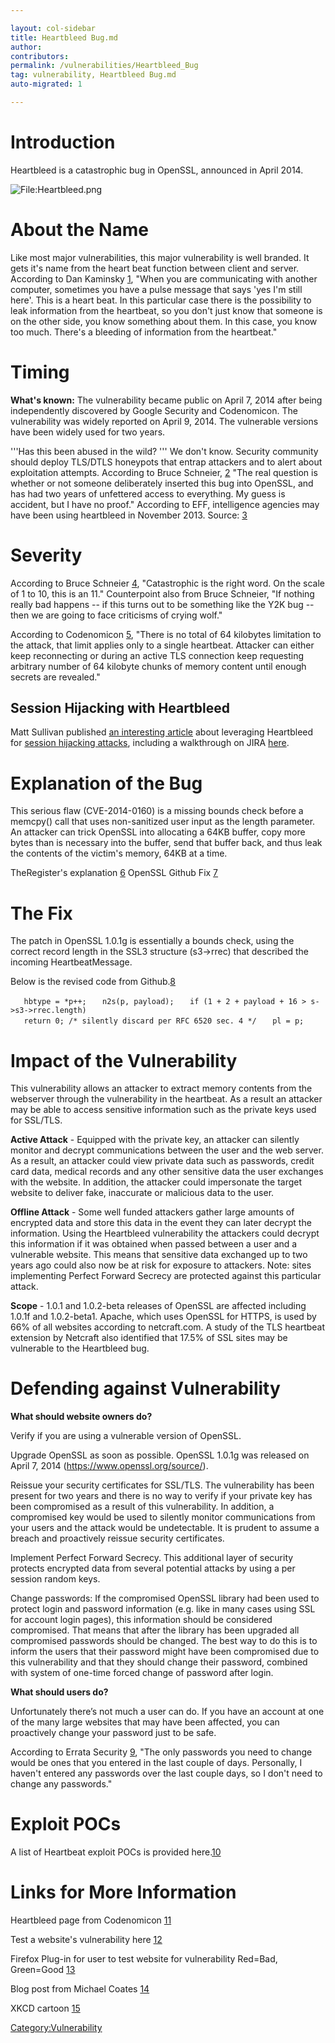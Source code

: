 ```yaml
---

layout: col-sidebar
title: Heartbleed Bug.md
author: 
contributors: 
permalink: /vulnerabilities/Heartbleed_Bug
tag: vulnerability, Heartbleed Bug.md
auto-migrated: 1

---
```


# Introduction

Heartbleed is a catastrophic bug in OpenSSL, announced in April 2014.

![<File:Heartbleed.png>](Heartbleed.png "File:Heartbleed.png")

# About the Name

Like most major vulnerabilities, this major vulnerability is well
branded. It gets it's name from the heart beat function between client
and server. According to Dan Kaminsky
[1](https://itunes.apple.com/us/podcast/apm-marketplace-tech-report/id73330855),
"When you are communicating with another computer, sometimes you have a
pulse message that says 'yes I'm still here'. This is a heart beat. In
this particular case there is the possibility to leak information from
the heartbeat, so you don't just know that someone is on the other side,
you know something about them. In this case, you know too much. There's
a bleeding of information from the heartbeat."

# Timing

**What's known:** The vulnerability became public on April 7, 2014 after
being independently discovered by Google Security and Codenomicon. The
vulnerability was widely reported on April 9, 2014. The vulnerable
versions have been widely used for two years.

'''Has this been abused in the wild? ''' We don't know. Security
community should deploy TLS/DTLS honeypots that entrap attackers and to
alert about exploitation attempts. According to Bruce Schneier,
[2](https://www.schneier.com/blog/archives/2014/04/heartbleed.html) "The
real question is whether or not someone deliberately inserted this bug
into OpenSSL, and has had two years of unfettered access to everything.
My guess is accident, but I have no proof." According to EFF,
intelligence agencies may have been using heartbleed in November 2013.
Source:
[3](https://www.eff.org/deeplinks/2014/04/wild-heart-were-intelligence-agencies-using-heartbleed-november-2013)

# Severity

According to Bruce Schneier
[4](https://www.schneier.com/blog/archives/2014/04/heartbleed.html),
"Catastrophic is the right word. On the scale of 1 to 10, this is an
11." Counterpoint also from Bruce Schneier, "If nothing really bad
happens -- if this turns out to be something like the Y2K bug -- then we
are going to face criticisms of crying wolf."

According to Codenomicon [5](http://heartbleed.com/), "There is no total
of 64 kilobytes limitation to the attack, that limit applies only to a
single heartbeat. Attacker can either keep reconnecting or during an
active TLS connection keep requesting arbitrary number of 64 kilobyte
chunks of memory content until enough secrets are revealed."

## Session Hijacking with Heartbleed

Matt Sullivan published [an interesting
article](https://www.mattslifebytes.com/?p=533) about leveraging
Heartbleed for [session hijacking
attacks](Session_hijacking_attack "wikilink"), including a walkthrough
on JIRA [here](https://www.mattslifebytes.com/?p=533).

# Explanation of the Bug

This serious flaw (CVE-2014-0160) is a missing bounds check before a
memcpy() call that uses non-sanitized user input as the length
parameter. An attacker can trick OpenSSL into allocating a 64KB buffer,
copy more bytes than is necessary into the buffer, send that buffer
back, and thus leak the contents of the victim's memory, 64KB at a time.

TheRegister's explanation
[6](http://www.theregister.co.uk/2014/04/09/heartbleed_explained/)
OpenSSL Github Fix
[7](http://git.openssl.org/gitweb/?p=openssl.git;a=commitdiff;h=96db902)

# The Fix

The patch in OpenSSL 1.0.1g is essentially a bounds check, using the
correct record length in the SSL3 structure (s3-\>rrec) that described
the incoming HeartbeatMessage.

Below is the revised code from
Github.[8](http://git.openssl.org/gitweb/?p=openssl.git;a=commitdiff;h=731f431497f463f3a2a97236fe0187b11c44aead)

`   hbtype = *p++;`
`   n2s(p, payload);`
`   if (1 + 2 + payload + 16 > s->s3->rrec.length)`
`   return 0; /* silently discard per RFC 6520 sec. 4 */`
`   pl = p;`

# Impact of the Vulnerability

This vulnerability allows an attacker to extract memory contents from
the webserver through the vulnerability in the heartbeat. As a result an
attacker may be able to access sensitive information such as the private
keys used for SSL/TLS.

**Active Attack** - Equipped with the private key, an attacker can
silently monitor and decrypt communications between the user and the web
server. As a result, an attacker could view private data such as
passwords, credit card data, medical records and any other sensitive
data the user exchanges with the website. In addition, the attacker
could impersonate the target website to deliver fake, inaccurate or
malicious data to the user.

**Offline Attack** - Some well funded attackers gather large amounts of
encrypted data and store this data in the event they can later decrypt
the information. Using the Heartbleed vulnerability the attackers could
decrypt this information if it was obtained when passed between a user
and a vulnerable website. This means that sensitive data exchanged up to
two years ago could also now be at risk for exposure to attackers. Note:
sites implementing Perfect Forward Secrecy are protected against this
particular attack.

**Scope** - 1.0.1 and 1.0.2-beta releases of OpenSSL are affected
including 1.0.1f and 1.0.2-beta1. Apache, which uses OpenSSL for HTTPS,
is used by 66% of all websites according to netcraft.com. A study of the
TLS heartbeat extension by Netcraft also identified that 17.5% of SSL
sites may be vulnerable to the Heartbleed bug.

# Defending against Vulnerability

**What should website owners do?**

Verify if you are using a vulnerable version of OpenSSL.

Upgrade OpenSSL as soon as possible. OpenSSL 1.0.1g was released on
April 7, 2014 (https://www.openssl.org/source/).

Reissue your security certificates for SSL/TLS. The vulnerability has
been present for two years and there is no way to verify if your private
key has been compromised as a result of this vulnerability. In addition,
a compromised key would be used to silently monitor communications from
your users and the attack would be undetectable. It is prudent to assume
a breach and proactively reissue security certificates.

Implement Perfect Forward Secrecy. This additional layer of security
protects encrypted data from several potential attacks by using a per
session random keys.

Change passwords: If the compromised OpenSSL library had been used to
protect login and password information (e.g. like in many cases using
SSL for account login pages), this information should be considered
compromised. That means that after the library has been upgraded all
compromised passwords should be changed. The best way to do this is to
inform the users that their password might have been compromised due to
this vulnerability and that they should change their password, combined
with system of one-time forced change of password after login.

**What should users do?**

Unfortunately there’s not much a user can do. If you have an account at
one of the many large websites that may have been affected, you can
proactively change your password just to be safe.

According to Errata Security
[9](http://blog.erratasec.com/2014/04/yes-you-might-have-to-change-your.html#.U0blvq1dWv0),
"The only passwords you need to change would be ones that you entered in
the last couple of days. Personally, I haven't entered any passwords
over the last couple days, so I don't need to change any passwords."

# Exploit POCs

A list of Heartbeat exploit POCs is provided
here.[10](https://blog.bugcrowd.com/heartbleed-exploit-yet/)

# Links for More Information

Heartbleed page from Codenomicon [11](http://heartbleed.com/)

Test a website's vulnerability here [12](http://filippo.io/Heartbleed/)

Firefox Plug-in for user to test website for vulnerability Red=Bad,
Green=Good
[13](https://addons.mozilla.org/en-US/firefox/addon/heartbleed-checker/)

Blog post from Michael Coates
[14](http://blog.shapesecurity.com/heartbleed-bug-places-encrypted-user-data-and-webservers-at-risk)

XKCD cartoon [15](https://xkcd.com/1353)

[Category:Vulnerability](Category:Vulnerability "wikilink")